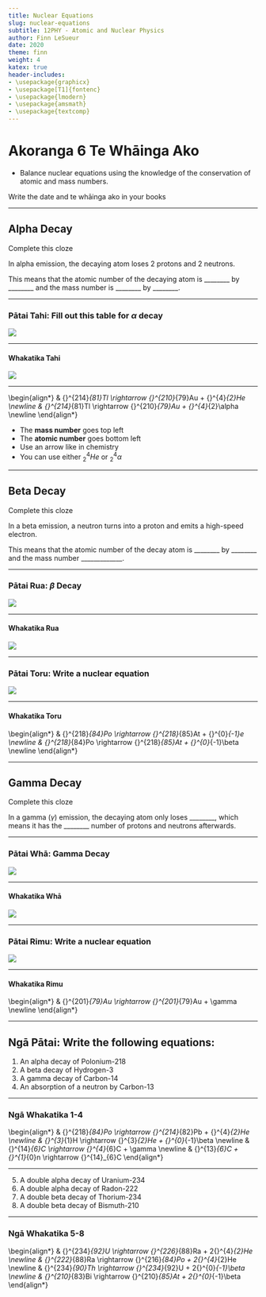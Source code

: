 ```yaml
---
title: Nuclear Equations
slug: nuclear-equations
subtitle: 12PHY - Atomic and Nuclear Physics
author: Finn LeSueur
date: 2020
theme: finn
weight: 4
katex: true
header-includes:
- \usepackage{graphicx}
- \usepackage[T1]{fontenc}
- \usepackage{lmodern}
- \usepackage{amsmath}
- \usepackage{textcomp}
---
```


# Akoranga 6 Te Whāinga Ako

- Balance nuclear equations using the knowledge of the conservation of atomic and mass numbers.

<p class="instruction">Write the date and te whāinga ako in your books</p>

---

## Alpha Decay

<p class="instruction">Complete this cloze</p>

In alpha emission, the decaying atom loses 2 protons and 2 neutrons.

This means that the atomic number of the decaying atom is ________ by ________ and the mass number is ________ by ________.

---

### Pātai Tahi: Fill out this table for $\alpha$ decay

![](../assets/4-a-decay-table-1.png)

---

#### Whakatika Tahi

![](../assets/4-a-decay-table-2.png)

---

\begin{align*}
    & {}^{214}_{81}Tl \rightarrow {}^{210}_{79}Au + {}^{4}_{2}He \newline
    & {}^{214}_{81}Tl \rightarrow {}^{210}_{79}Au + {}^{4}_{2}\alpha \newline
\end{align*}

- The __mass number__ goes top left
- The __atomic number__ goes bottom left
- Use an arrow like in chemistry
- You can use either ${}^{4}_{2}He$ or ${}^{4}_{2}\alpha$

---

## Beta Decay

<p class="instruction">Complete this cloze</p>

In a beta emission, a neutron turns into a proton and emits a high-speed electron.

This means that the atomic number of the decay atom is ________ by ________ and the mass number _____________.

---

### Pātai Rua: $\beta$ Decay

![](../assets/4-b-decay-table-1.png)

---

#### Whakatika Rua

![](../assets/4-b-decay-table-2.png)

---

### Pātai Toru: Write a nuclear equation

![](../assets/4-b-decay-table-2.png)

---

#### Whakatika Toru

\begin{align*}
    & {}^{218}_{84}Po \rightarrow {}^{218}_{85}At + {}^{0}_{-1}e \newline
    & {}^{218}_{84}Po \rightarrow {}^{218}_{85}At + {}^{0}_{-1}\beta \newline
\end{align*}

---

## Gamma Decay

<p class="instruction">Complete this cloze</p>

In a gamma ($\gamma$) emission, the decaying atom only loses ________, which means it has the ________ number of protons and neutrons afterwards.

---

### Pātai Whā: Gamma Decay

![](../assets/4-g-decay-table-1.png)

---

#### Whakatika Whā

![](../assets/4-g-decay-table-2.png)

---

### Pātai Rimu: Write a nuclear equation

![](../assets/4-g-decay-table-2.png)

---

#### Whakatika Rimu

\begin{align*}
    & {}^{201}_{79}Au \rightarrow {}^{201}_{79}Au + \gamma \newline
\end{align*}

---

## Ngā Pātai: Write the following equations:

1. An alpha decay of Polonium-218
2. A beta decay of Hydrogen-3
3. A gamma decay of Carbon-14
4. An absorption of a neutron by Carbon-13

---

### Ngā Whakatika 1-4

\begin{align*}
    & {}^{218}_{84}Po \rightarrow {}^{214}_{82}Pb + {}^{4}_{2}He \newline
    & {}^{3}_{1}H \rightarrow {}^{3}_{2}He + {}^{0}_{-1}\beta \newline
    & {}^{14}_{6}C \rightarrow {}^{4}_{6}C + \gamma \newline
    & {}^{13}_{6}C + {}^{1}_{0}n \rightarrow {}^{14}_{6}C
\end{align*}

---

5. A double alpha decay of Uranium-234
6. A double alpha decay of Radon-222
7. A double beta decay of Thorium-234
8. A double beta decay of Bismuth-210

---

### Ngā Whakatika 5-8

\begin{align*}
    & {}^{234}_{92}U \rightarrow {}^{226}_{88}Ra + 2{}^{4}_{2}He \newline
    & {}^{222}_{88}Ra \rightarrow {}^{216}_{84}Po + 2{}^{4}_{2}He \newline
    & {}^{234}_{90}Th \rightarrow {}^{234}_{92}U + 2{}^{0}_{-1}\beta \newline
    & {}^{210}_{83}Bi \rightarrow {}^{210}_{85}At + 2{}^{0}_{-1}\beta
\end{align*}
